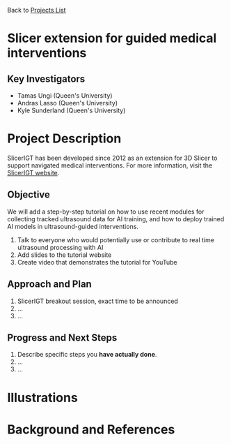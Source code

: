 Back to [Projects List](../../README.md#ProjectsList)

# Slicer extension for guided medical interventions

## Key Investigators

- Tamas Ungi (Queen's University)
- Andras Lasso (Queen's University)
- Kyle Sunderland (Queen's University)

# Project Description

SlicerIGT has been developed since 2012 as an extension for 3D Slicer to support navigated medical interventions. For more information, visit the [SlicerIGT website](http://www.slicerigt.org/wp/).

## Objective

We will add a step-by-step tutorial on how to use recent modules for collecting tracked ultrasound data for AI training, and how to deploy trained AI models in ultrasound-guided interventions.

1. Talk to everyone who would potentially use or contribute to real time ultrasound processing with AI
1. Add slides to the tutorial website
1. Create video that demonstrates the tutorial for YouTube

## Approach and Plan

<!-- Describe here HOW you would like to achieve the objectives stated above. -->

1. SlicerIGT breakout session, exact time to be announced
1. ...
1. ...

## Progress and Next Steps

<!-- Update this section as you make progress, describing of what you have ACTUALLY DONE. If there are specific steps that you could not complete then you can describe them here, too. -->

1. Describe specific steps you **have actually done**.
1. ...
1. ...

# Illustrations

<!-- Add pictures and links to videos that demonstrate what has been accomplished.
![Description of picture](Example2.jpg)
![Some more images](Example2.jpg)
-->

# Background and References

<!-- If you developed any software, include link to the source code repository. If possible, also add links to sample data, and to any relevant publications. -->
